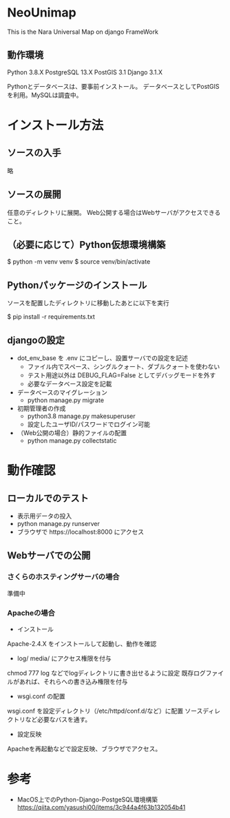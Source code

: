 # NeoUnimap

This is the Nara Universal Map on django FrameWork

## 動作環境

Python		3.8.X
PostgreSQL      13.X
PostGIS         3.1
Django          3.1.X

Pythonとデータベースは、要事前インストール。
データベースとしてPostGISを利用。MySQLは調査中。

# インストール方法

## ソースの入手

略

## ソースの展開

任意のディレクトリに展開。
Web公開する場合はWebサーバがアクセスできること。

## （必要に応じて）Python仮想環境構築

$ python -m venv venv
$ source venv/bin/activate

## Pythonパッケージのインストール

ソースを配置したディレクトリに移動したあとに以下を実行

$ pip install -r requirements.txt

## djangoの設定

- dot_env_base を .env にコピーし、設置サーバでの設定を記述
  - ファイル内でスペース、シングルクォート、ダブルクォートを使わない
  - テスト用途以外は DEBUG_FLAG=False としてデバッグモードを外す
  - 必要なデータベース設定を記載
- データベースのマイグレーション
  - python manage.py migrate
- 初期管理者の作成
  - python3.8 manage.py makesuperuser
  - 設定したユーザID/パスワードでログイン可能
- （Web公開の場合）静的ファイルの配置
  - python manage.py collectstatic

# 動作確認

## ローカルでのテスト

- 表示用データの投入
- python manage.py runserver
- ブラウザで https://localhost:8000 にアクセス

## Webサーバでの公開

### さくらのホスティングサーバの場合

準備中

### Apacheの場合

- インストール

Apache-2.4.X をインストールして起動し、動作を確認

- log/ media/ にアクセス権限を付与

chmod 777 log などでlogディレクトリに書き出せるように設定
既存ログファイルがあれば、それらへの書き込み権限を付与

- wsgi.conf の配置

wsgi.conf を設定ディレクトリ（/etc/httpd/conf.d/など）に配置
ソースディレクトリなど必要なバスを通す。

- 設定反映

Apacheを再起動などで設定反映、ブラウザでアクセス。

# 参考

* MacOS上でのPython-Django-PostgeSQL環境構築
https://qiita.com/yasushi00/items/3c944a4f63b132054b41

